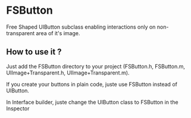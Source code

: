 FSButton
========

Free Shaped UIButton subclass enabling interactions only on non-transparent area of it's image.

## How to use it ?
Just add the FSButton directory to your project (FSButton.h, FSButton.m, UIImage+Transparent.h, UIImage+Transparent.m).

If you create your buttons in plain code, juste use FSButton instead of UIButton.

In Interface builder, juste change the UIButton class to FSButton in the Inspector
